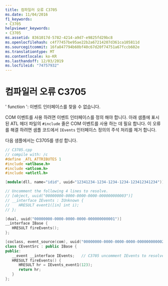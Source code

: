 ```yaml
---
title: 컴파일러 오류 C3705
ms.date: 11/04/2016
f1_keywords:
- C3705
helpviewer_keywords:
- C3705
ms.assetid: 8361017d-5782-4214-a9d7-e9825fd29bc8
ms.openlocfilehash: c4f77457be95ae22b2a67214207d361ca105811d
ms.sourcegitcommit: 16fa847794b60bf40c67d20f74751a67fccb602e
ms.translationtype: MT
ms.contentlocale: ko-KR
ms.lasthandoff: 12/03/2019
ms.locfileid: "74757932"
---
```

# <a name="compiler-error-c3705"></a>컴파일러 오류 C3705

' function ': 이벤트 인터페이스를 찾을 수 없습니다.

COM 이벤트를 사용 하려면 이벤트 인터페이스를 정의 해야 합니다. 아래 샘플에 표시 된 ATL 헤더 파일의 `#include` 줄은 COM 이벤트를 사용 하는 데 필요 합니다. 이 오류를 해결 하려면 샘플 코드에서 `IEvents` 인터페이스 정의의 주석 처리를 제거 합니다.

다음 샘플에서는 C3705를 생성 합니다.

```cpp
// C3705.cpp
// compile with: /c
#define _ATL_ATTRIBUTES 1
#include <atlbase.h>
#include <atlcom.h>
#include <atlctl.h>

[module(dll, name="idid", uuid="12341234-1234-1234-1234-123412341234")];

// Uncomment the following 4 lines to resolve.
// [object, uuid("00000000-0000-0000-0000-000000000003")]
// __interface IEvents : IUnknown {
//    HRESULT event1([in] int i);
// };

[dual, uuid("00000000-0000-0000-0000-000000000001")]
__interface IBase {
   HRESULT fireEvents();
};

[coclass, event_source(com), uuid("00000000-0000-0000-0000-000000000002")]
class CEventSrc : public IBase {
public:
   __event __interface IEvents;   // C3705 uncomment IEvents to resolve
   HRESULT fireEvents() {
      HRESULT hr = IEvents_event1(123);
      return hr;
   }
};
```

